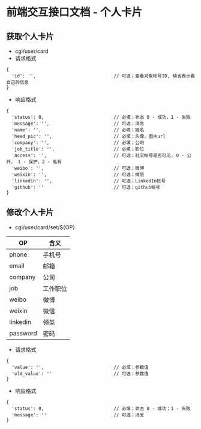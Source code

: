 # 前端交互接口文档 - 个人卡片

## 获取个人卡片
* cgi/user/card
* 请求格式
```
{
  'id': '',                             // 可选；查看对象帐号ID, 缺省表示看自己的信息
}
```
* 响应格式
```
{
  'status': 0,                          // 必填；状态 0 - 成功，1 - 失败
  'message': '',                        // 可选；消息
  'name': '',                           // 必填；姓名
  'head_pic': '',                       // 必填；头像，图片url
  'company': '',                        // 必填；公司
  'job_title': '',                      // 必填；职位
  'access': '',                         // 可选；社交帐号是否可见, 0 - 公开， 1 - 保护，2 - 私有
  'weibo': '',                          // 可选；微博
  'weixin': '',                         // 可选；微信
  'linkedin': '',                       // 可选；LinkedIn帐号
  'github': ''                          // 可选；github帐号
}
```

## 修改个人卡片
* cgi/user/card/set/${OP}

OP | 含义
----|----
phone | 手机号
email |  邮箱
company | 公司
job | 工作职位
weibo |  微博
weixin | 微信
linkedin | 领英
password | 密码

* 请求格式
```
{
  'value': '',                          // 必填；参数值
  'old_value': ''                       // 可选；参数值
}
```
* 响应格式
```
{
  'status': 0,                          // 必填；状态 0 - 成功；1 - 失败
  'message': ''                         // 可选；消息
}
```
